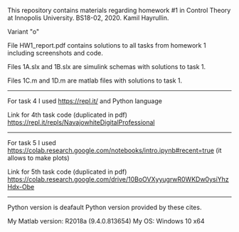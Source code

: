 This repository contains materials regarding homework #1 in Control Theory at Innopolis University. BS18-02, 2020. Kamil Hayrullin.

Variant "o"

File HW1_report.pdf contains solutions to all tasks from homework 1 including screenshots and code.

Files 1A.slx and 1B.slx are simulink schemas with solutions to task 1.

Files 1C.m and 1D.m are matlab files with solutions to task 1.

________________________________________________________________________________________________

For task 4 I used https://repl.it/ and Python language

Link for 4th task code (duplicated in pdf) https://repl.it/repls/NavajowhiteDigitalProfessional

________________________________________________________________________________________________

For task 5 I used https://colab.research.google.com/notebooks/intro.ipynb#recent=true (it allows to make plots)


Link for 5th task code (duplicated in pdf) https://colab.research.google.com/drive/10BoOVXyyugrwR0WKDw0ysiYhzHdx-Obe

________________________________________________________________________________________________


Python version is deafault Python version provided by these cites.

My Matlab version: R2018a (9.4.0.813654) 
My OS: Windows 10 x64
